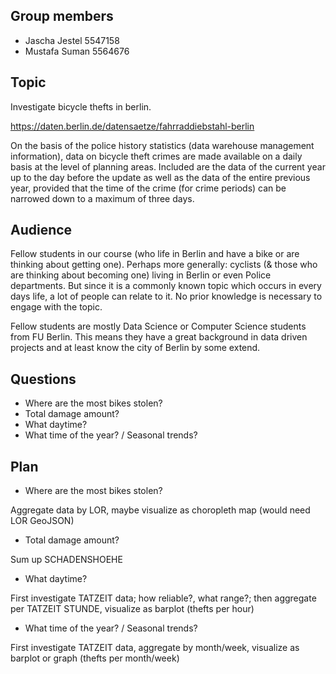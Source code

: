## Group members
- Jascha Jestel 5547158
- Mustafa Suman 5564676

## Topic
Investigate bicycle thefts in berlin.

https://daten.berlin.de/datensaetze/fahrraddiebstahl-berlin

On the basis of the police history statistics (data warehouse management information), data on bicycle theft crimes are made available on a daily basis at the level of planning areas. Included are the data of the current year up to the day before the update as well as the data of the entire previous year, provided that the time of the crime (for crime periods) can be narrowed down to a maximum of three days.

## Audience
Fellow students in our course (who life in Berlin and have a bike or are thinking about getting one). Perhaps more generally: cyclists (& those who are thinking about becoming one) living in Berlin or even Police departments. But since it is a commonly known topic which occurs in every days life, a lot of people can relate to it. No prior knowledge is necessary to engage with the topic.

Fellow students are mostly Data Science or Computer Science students from FU Berlin. This means they have a great background in data driven projects and at least know the city of Berlin by some extend.

## Questions
- Where are the most bikes stolen?
- Total damage amount?
- What daytime?
- What time of the year? / Seasonal trends?

## Plan
- Where are the most bikes stolen?

Aggregate data by LOR, maybe visualize as choropleth map (would need LOR GeoJSON)

- Total damage amount?

Sum up SCHADENSHOEHE

- What daytime?

First investigate TATZEIT data; how reliable?, what range?; then aggregate per TATZEIT STUNDE, visualize as barplot (thefts per hour)

- What time of the year? / Seasonal trends?

First investigate TATZEIT data, aggregate by month/week, visualize as barplot or graph (thefts per month/week)
